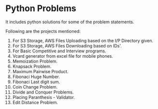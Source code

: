 # Python Problems 
It includes python solutions for some of the problem statements.

Following are the projects mentioned:
1. For S3 Storage, AWS Files Uploading based on the I/P Directory given.
2. For S3 Storage, AWS Files Downloading based on IDs'.
3. For Basic Competitive and Interview programs.
4. Vcard generator from excel file for mobile phones.
5. Memoization Problem.
6. Knapsack Problem.
7. Maximum Pairwise Product.
8. Fibonaci Huge Number.
9. Fibonaci Last digit sum.
10. Coin Change Problem.
11. Divide and Conquer Problems.
12. Placing Paranthesis - Validator.
13. Edit Distance Problem.
